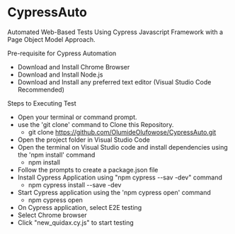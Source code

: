 # CypressAuto
 Automated Web-Based Tests Using Cypress Javascript Framework with a Page Object Model Approach.

Pre-requisite for Cypress Automation

- Download and Install Chrome Browser
- Download and Install Node.js
- Download and Install any preferred text editor (Visual Studio Code Recommended)

Steps to Executing Test
- Open your terminal or command prompt.
- use the 'git clone' command  to Clone this Repository.
  * git clone https://github.com/OlumideOlufowose/CypressAuto.git
- Open the project folder in Visual Studio Code
- Open the terminal on Visual Studio code and install dependencies using the 'npm install' command
  * npm install
- Follow the prompts to create a package.json file
- Install Cypress Application using "npm cypress --sav -dev" command
  * npm cypress install --save -dev
- Start Cypress application using the 'npm cypress open' command
  * npm cypress open
- On Cypress application, select E2E testing
- Select Chrome browser
- Click "new_quidax.cy.js" to start testing
